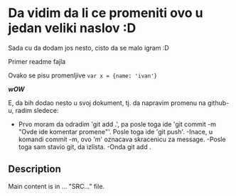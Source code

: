 <h1>Da vidim da li ce promeniti ovo u jedan veliki naslov :D</h1>

Sada cu da dodam jos nesto, cisto da se malo igram :D

Primer readme fajla

Ovako se pisu promenljive
`var x = {name: 'ivan'}`

***wOW***

E, da bih dodao nesto u svoj dokument, tj. da napravim promenu na github-u, radim sledece:
- Prvo moram da odradim 'git add .', pa posle toga ide 'git commit -m "Ovde ide komentar promene"'. Posle toga ide 'git push'.
-Inace, u komandi commit -m, ovo 'm' oznacava skracenicu za message.
-Posle toga sam stavio git, da izlista.
-Onda git add .

<h2>Description</h2>


Main content is in ... "SRC..." file.
